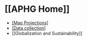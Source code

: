 # [[APHG Home]]

 - [[Map Projections]](38-39)
 - [[Data collection]](29-30)
 - [[Globalization and Sustainability]]
